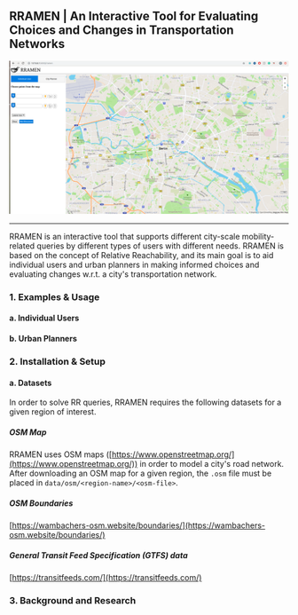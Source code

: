 ## RRAMEN | An Interactive Tool for Evaluating Choices and Changes in Transportation Networks
<kbd><img src="/images/rramen.png" /></kbd>

---

RRAMEN is an interactive tool that supports different city-scale mobility-related queries by different types of users with different needs. RRAMEN is based on the concept of Relative Reachability, and its main goal is to aid individual users and urban planners in making informed choices and evaluating changes w.r.t. a city's transportation network. 

### 1. Examples & Usage

#### a. Individual Users

#### b. Urban Planners

### 2. Installation & Setup
#### a. Datasets
In order to solve RR queries, RRAMEN requires the following datasets for a given region of interest.
##### OSM Map
RRAMEN uses OSM maps ([https://www.openstreetmap.org/](https://www.openstreetmap.org/)) in order to model a city's road network.
After downloading an OSM map for a given region, the `.osm` file must be placed in `data/osm/<region-name>/<osm-file>`.
##### OSM Boundaries
[https://wambachers-osm.website/boundaries/](https://wambachers-osm.website/boundaries/)
##### General Transit Feed Specification (GTFS) data
[https://transitfeeds.com/](https://transitfeeds.com/)

### 3. Background and Research
